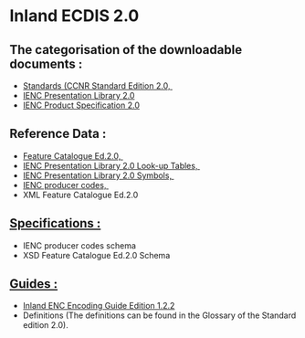 # Inland ECDIS 2.0

## The categorisation of the downloadable documents :
*   [Standards (CCNR Standard Edition 2.0,&nbsp;](/docs/File/388/ccnr_standard_edition_2.pdf)
*   [IENC Presentation Library 2.0](/docs/File/388/ienc_presentation_library_2.pdf)&nbsp;
*   [IENC Product Specification 2.0](/docs/File/388/ienc_product_specification_2.pdf)&nbsp;


## Reference Data :
*   [Feature Catalogue Ed.2.0,&nbsp;](/docs/File/388/ienc_presentation_library_2.pdf)
*   [IENC Presentation Library 2.0 Look-up Tables,&nbsp;](/docs/File/388/ienc_presentation_library_2.pdf)
*   [IENC Presentation Library 2.0 Symbols,&nbsp;](/docs/File/388/ienc_presentation_library_2.pdf)
*   [IENC producer codes,&nbsp;](/docs/File/388/ienc_presentation_library_2.pdf)
*   XML Feature Catalogue Ed.2.0&nbsp;

## [Specifications :](/docs/File/388/ienc_presentation_library_2_lookup_tables.zip)

*   IENC producer codes schema
*   XSD Feature Catalogue Ed.2.0 Schema

## [Guides :](/docs/File/388/ienc_encoding_guide_version_1_2_2.pdf)  

*   [Inland ENC Encoding Guide Edition 1.2.2](/docs/File/388/ienc_encoding_guide_version_1_2_2.pdf)
*   Definitions (The definitions can be found in the Glossary of the Standard edition 2.0).